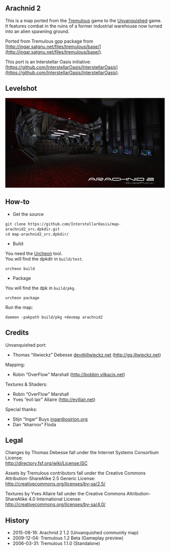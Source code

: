 Arachnid 2
----------

This is a map ported from the [Tremulous](http://tremulous.net/) game to the [Unvanquished](https://www.unvanquished.net/) game. It features combat in the ruins of a former industrial warehouse now turned into an alien spawning ground.

Ported from Tremulous gpp package from [http://ingar.satgnu.net/files/tremulous/base/](http://ingar.satgnu.net/files/tremulous/base/).

This port is an Interstellar Oasis initiative: [https://github.com/InterstellarOasis/InterstellarOasis](https://github.com/InterstellarOasis/InterstellarOasis).

Levelshot
---------

![Levelshot](meta/arachnid2/arachnid2_web.jpg)

How-to
------

* Get the source

```
git clone https://github.com/InterstellarOasis/map-arachnid2_src.dpkdir.git
cd map-arachnid2_src.dpkdir/
```

* Build

You need the [Urcheon](https://github.com/illwieckz/Urcheon) tool.  
You will find the dpkdir in `build/test`.

```
urcheon build
```

* Package

You will find the dpk in `build/pkg`.

```
urcheon package
```

Run the map:

```
daemon -pakpath build/pkg +devmap arachnid2
```

Credits
-------

Unvanquished port:

* Thomas “illwieckz” Debesse <dev@illwieckz.net> (http://gg.illwieckz.net)

Mapping:

* Robin “OverFlow” Marshall (http://bobbin.vilkacis.net)

Textures & Shaders:

* Robin “OverFlow” Marshall
* Yves “evil lair” Allaire (http://evillair.net)

Special thanks:

* Stijn “Ingar“ Buys <ingar@osirion.org>
* Dan “kharnov” Floda

Legal
-----

Changes by Thomas Debesse fall under the Internet Systems Consortium License:  
http://directory.fsf.org/wiki/License:ISC

Assets by Tremulous contributors fall under the Creative Commons Attribution-ShareAlike 2.5 Generic License:  
http://creativecommons.org/licenses/by-sa/2.5/

Textures by Yves Allaire fall under the Creative Commons Attribution-ShareAlike 4.0 International License:  
http://creativecommons.org/licenses/by-sa/4.0/

History
-------

* 2015-08-16:	Arachnid 2 1.2 (Unvanquished community map)
* 2009-12-04:	Tremulous 1.2 Beta (Gameplay preview)
* 2006-03-31:	Tremulous 1.1.0 (Standalone)
